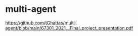 # multi-agent

https://github.com/tGhattas/multi-agent/blob/main/67301_2021__Final_project_presentation.pdf
